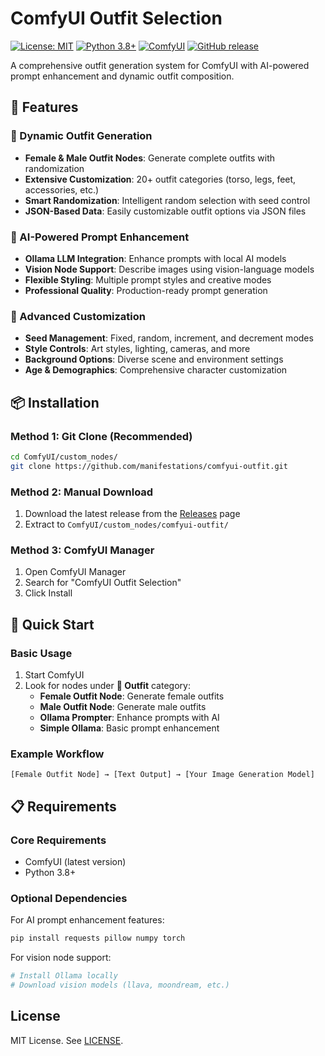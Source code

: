 # ComfyUI Outfit Selection

[![License: MIT](https://img.shields.io/badge/License-MIT-yellow.svg)](https://opensource.org/licenses/MIT)
[![Python 3.8+](https://img.shields.io/badge/python-3.8+-blue.svg)](https://www.python.org/downloads/)
[![ComfyUI](https://img.shields.io/badge/ComfyUI-Compatible-brightgreen.svg)](https://github.com/comfyanonymous/ComfyUI)
[![GitHub release](https://img.shields.io/github/release/manifestations/comfyui-outfit.svg)](https://github.com/manifestations/comfyui-outfit/releases)

A comprehensive outfit generation system for ComfyUI with AI-powered prompt enhancement and dynamic outfit composition.

## 🎯 Features

### 👗 Dynamic Outfit Generation
- **Female & Male Outfit Nodes**: Generate complete outfits with randomization
- **Extensive Customization**: 20+ outfit categories (torso, legs, feet, accessories, etc.)
- **Smart Randomization**: Intelligent random selection with seed control
- **JSON-Based Data**: Easily customizable outfit options via JSON files

### 🤖 AI-Powered Prompt Enhancement
- **Ollama LLM Integration**: Enhance prompts with local AI models
- **Vision Node Support**: Describe images using vision-language models
- **Flexible Styling**: Multiple prompt styles and creative modes
- **Professional Quality**: Production-ready prompt generation

### 🎨 Advanced Customization
- **Seed Management**: Fixed, random, increment, and decrement modes
- **Style Controls**: Art styles, lighting, cameras, and more
- **Background Options**: Diverse scene and environment settings
- **Age & Demographics**: Comprehensive character customization

## 📦 Installation

### Method 1: Git Clone (Recommended)
```bash
cd ComfyUI/custom_nodes/
git clone https://github.com/manifestations/comfyui-outfit.git
```

### Method 2: Manual Download
1. Download the latest release from the [Releases](https://github.com/manifestations/comfyui-outfit/releases) page
2. Extract to `ComfyUI/custom_nodes/comfyui-outfit/`

### Method 3: ComfyUI Manager
1. Open ComfyUI Manager
2. Search for "ComfyUI Outfit Selection"
3. Click Install

## 🚀 Quick Start

### Basic Usage
1. Start ComfyUI
2. Look for nodes under **👗 Outfit** category:
   - **Female Outfit Node**: Generate female outfits
   - **Male Outfit Node**: Generate male outfits
   - **Ollama Prompter**: Enhance prompts with AI
   - **Simple Ollama**: Basic prompt enhancement

### Example Workflow
```
[Female Outfit Node] → [Text Output] → [Your Image Generation Model]
```

## 📋 Requirements

### Core Requirements
- ComfyUI (latest version)
- Python 3.8+

### Optional Dependencies
For AI prompt enhancement features:
```bash
pip install requests pillow numpy torch
```

For vision node support:
```bash
# Install Ollama locally
# Download vision models (llava, moondream, etc.)
```

## License

MIT License. See [LICENSE](LICENSE).
